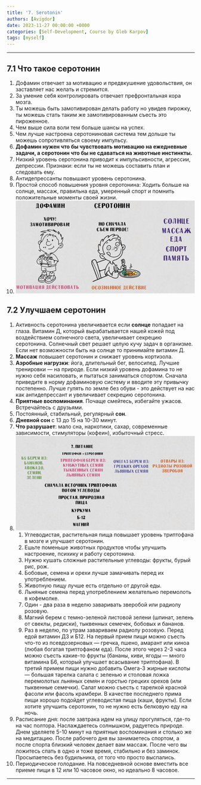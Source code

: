 ```yaml
---
title: '7. Serotonin'
authors: [Avigdor]
date: 2023-11-27 00:00:00 +0000
categories: [Self-Development, Course by Gleb Karpov]
tags: [myself]
---
```



___
## 7.1 Что такое серотонин
1.  Дофамин отвечает за мотивацию и предвкушение удовольствия, он заставляет нас желать и стремится.
2.  За умение себя контролировать отвечает префронтальная кора мозга.
3.  Ты можешь быть замотивирован делать работу но увидев пирожку, ты можешь стать таким же замотивированным съесть это пироженное.
4.  Чем выше сила воли тем больше шансы на успех.
5.  Чем лучше настроена серотониновая система тем дольше ты можешь сопротивляться своему импульсу.
6.  **Дофамин нужен что бы чувствовать мотивацию на ежедневные задачи, а серотонин что бы не сдаваться на животные инстинкты.**
7.  Низкий уровень серотонина приводит к импульсивности, агрессии, депрессии. Признаки: если ты не можешь составить план и следовать ему. 
8.  Антидепрессанты повышают уровень серотонина. 
9.  Простой способ повышения уровня серотонина: Ходить больше на солнце, массаж, правильна еда, умеренный спорт и помнить положительные моменты своей жизни.
10.  ![](/images_for_course_by_gleb_Karpov/Serotonin.png)
## 7.2 Улучшаем серотонин
1.  Активность серотонина увеличивается если **солнце** попадает на глаза. Витамин Д, который вырабатывается нашей кожей под воздействием солнечного света, увеличивает секрецию серотонина. Солнечный свет решает целую кучу задач в организме. Если нет возможности быть на солнце то принимайте витамин Д. 
2.  **Массаж** повышает серотонин и снижает уровень кортизола.
3.  **Аэробные нагрузки**: йога, длительный бег, велосипед. Лучшие тренировки — на природе. Если низкий уровень дофамина то не нужно себя насиловать, и пытаться заниматься спортом. Сначала приведите в норму дофаминовую систему и вводите эту привычку постепенно. Лучше гулять по земле без обуви - это действует на нас как антидепрессант и увеличивает секрецию серотонина.
4.  **Приятные воспоминания**. Почаще смейтесь, избегайте ужасов. Встречайтесь с друзьями.
5.  Постоянный, стабильный, регулярный **сон**.
6.  **Дневной сон** с 13 до 15 на 10-30 минут.
7.  **Что разрушает**: мало сна, наркотики, сахар, современные зависимости, стимуляторы (кофеин), избыточный стресс.
8. ![](/images_for_course_by_gleb_Karpov/pitaniedla.png)
	1. Углеводистая, растительная пища повышает уровень триптофана в мозге и улучшает серотонин.
	2. Ешьте поменьше животных продуктов чтобы улучшить настроение, психику и работу серотонина.
	3. Нужно кушать сложные растительные углеводы: фрукты, бурый рис, рож.
	4. Бобовые, семена и орехи лучше замачивать перед их употреблением.
	5. Животную пищу лучше есть отдельно от другой еды.
	6. Льняные семена перед употреблением желательно перемолоть в кофемолке.
	7. Один - два раза в неделю заваривать зверобой или радиолу розовую. 
	8. Магний берем с темно-зеленой листовой зелени (шпинат, зелень от свеклы, редиски), тыквенных семечек, бобовых и бананов. 
	9. Раз в неделю, по утрам завариваем радиолу розовую. Перед едой витамин Д3 и Б12. На первый прием пищи можно съесть что-то из псевдозерновых — гречка, пшено, амарант или киноа (любая богатая триптофаном еда). После этого через 2-3 часа можно съесть какие-то фрукты (бананы, киви, ягоды — много витамина Б6, который улучшает всасывание триптофана). В третий примем пищи нужно добавить Омега-3 жирные кислоты — большая тарелка салата с зеленью и столовая ложка перемолотых льняных семян и горстью грецких орехов (или тыквенные семечки). Салат можно съесть с тарелкой красной фасоли или фасоль крамбери. В качестве последнего прима пищи хорошо подойдет углеводистая пища (каши, фрукты). Если хотите улучшить серотонин, то не нужно есть белковую еду на ночь. 
9.  Расписание дня: после завтрака идем на улицу прогуляться, где-то на час полтора. Наслаждаетесь солнышком, радуетесь природе. Днем уделяете 5-10 минут на приятные воспоминания и столько же на медитацию. После рабочего дня вы занимаетесь спортом, а после спорта близкий человек делает вам массаж. После чего вы ложитесь спать в одно и тоже время, стабильно и без заминок. Просыпаетесь без будильника, от того что просто выспались.
10.  Периодическое голодание. На повседневной основе вместить все приеме пищи в 12 или 10 часовое окно, но идеально 8 часовое.
---

